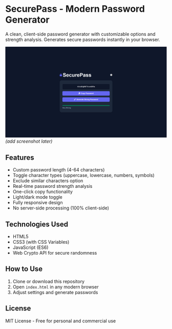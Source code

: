 # SecurePass - Modern Password Generator

A clean, client-side password generator with customizable options and strength analysis. Generates secure passwords instantly in your browser.

![Password Generator Screenshot](screenshot.png) _(add screenshot later)_

## Features

- Custom password length (4-64 characters)
- Toggle character types (uppercase, lowercase, numbers, symbols)
- Exclude similar characters option
- Real-time password strength analysis
- One-click copy functionality
- Light/dark mode toggle
- Fully responsive design
- No server-side processing (100% client-side)

## Technologies Used

- HTML5
- CSS3 (with CSS Variables)
- JavaScript (ES6)
- Web Crypto API for secure randomness

## How to Use

1. Clone or download this repository
2. Open `index.html` in any modern browser
3. Adjust settings and generate passwords

## License

MIT License - Free for personal and commercial use
